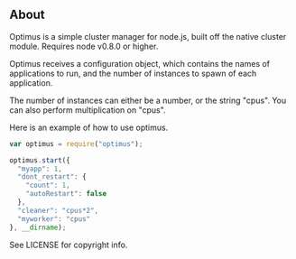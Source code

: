 ## About

Optimus is a simple cluster manager for node.js, built off the native
cluster module. Requires node v0.8.0 or higher.

Optimus receives a configuration object, which contains the names of
applications to run, and the number of instances to spawn of each
application.

The number of instances can either be a number, or the string "cpus".
You can also perform multiplication on "cpus".

Here is an example of how to use optimus.

```javascript
var optimus = require("optimus");

optimus.start({
  "myapp": 1,
  "dont_restart": {
    "count": 1,
    "autoRestart": false
  },
  "cleaner": "cpus*2",
  "myworker": "cpus"
}, __dirname);
```

See LICENSE for copyright info.
